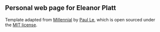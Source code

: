 ## Personal web page for Eleanor Platt

Template adapted from [Millennial](https://github.com/LeNPaul/Millennial) by [Paul Le](http://lenpaul.com), which is open sourced under the [MIT license](https://github.com/LeNPaul/Millennial/blob/gh-pages/LICENSE.md).
